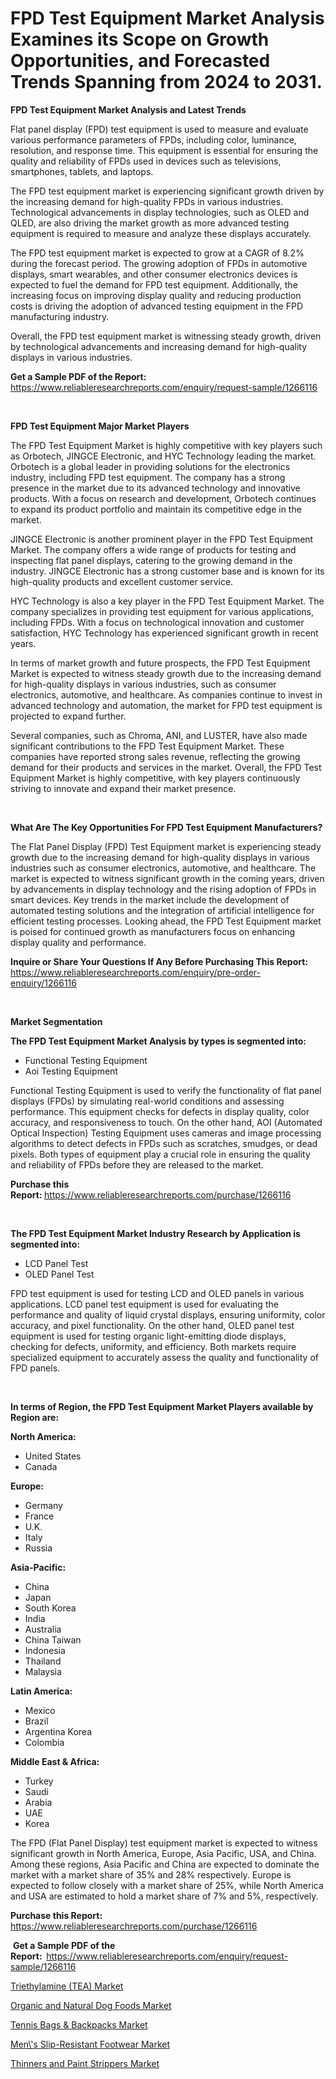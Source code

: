 <p><h1>FPD Test Equipment Market Analysis Examines its Scope on Growth Opportunities, and Forecasted Trends Spanning from 2024 to 2031.</h1></p><p><strong>FPD Test Equipment Market Analysis and Latest Trends</strong></p>
<p><p>Flat panel display (FPD) test equipment is used to measure and evaluate various performance parameters of FPDs, including color, luminance, resolution, and response time. This equipment is essential for ensuring the quality and reliability of FPDs used in devices such as televisions, smartphones, tablets, and laptops.</p><p>The FPD test equipment market is experiencing significant growth driven by the increasing demand for high-quality FPDs in various industries. Technological advancements in display technologies, such as OLED and QLED, are also driving the market growth as more advanced testing equipment is required to measure and analyze these displays accurately.</p><p>The FPD test equipment market is expected to grow at a CAGR of 8.2% during the forecast period. The growing adoption of FPDs in automotive displays, smart wearables, and other consumer electronics devices is expected to fuel the demand for FPD test equipment. Additionally, the increasing focus on improving display quality and reducing production costs is driving the adoption of advanced testing equipment in the FPD manufacturing industry.</p><p>Overall, the FPD test equipment market is witnessing steady growth, driven by technological advancements and increasing demand for high-quality displays in various industries.</p></p>
<p><strong>Get a Sample PDF of the Report:&nbsp;</strong> <a href="https://www.reliableresearchreports.com/enquiry/request-sample/1266116">https://www.reliableresearchreports.com/enquiry/request-sample/1266116</a></p>
<p>&nbsp;</p>
<p><strong>FPD Test Equipment Major Market Players</strong></p>
<p><p>The FPD Test Equipment Market is highly competitive with key players such as Orbotech, JINGCE Electronic, and HYC Technology leading the market. Orbotech is a global leader in providing solutions for the electronics industry, including FPD test equipment. The company has a strong presence in the market due to its advanced technology and innovative products. With a focus on research and development, Orbotech continues to expand its product portfolio and maintain its competitive edge in the market.</p><p>JINGCE Electronic is another prominent player in the FPD Test Equipment Market. The company offers a wide range of products for testing and inspecting flat panel displays, catering to the growing demand in the industry. JINGCE Electronic has a strong customer base and is known for its high-quality products and excellent customer service.</p><p>HYC Technology is also a key player in the FPD Test Equipment Market. The company specializes in providing test equipment for various applications, including FPDs. With a focus on technological innovation and customer satisfaction, HYC Technology has experienced significant growth in recent years.</p><p>In terms of market growth and future prospects, the FPD Test Equipment Market is expected to witness steady growth due to the increasing demand for high-quality displays in various industries, such as consumer electronics, automotive, and healthcare. As companies continue to invest in advanced technology and automation, the market for FPD test equipment is projected to expand further.</p><p>Several companies, such as Chroma, ANI, and LUSTER, have also made significant contributions to the FPD Test Equipment Market. These companies have reported strong sales revenue, reflecting the growing demand for their products and services in the market. Overall, the FPD Test Equipment Market is highly competitive, with key players continuously striving to innovate and expand their market presence.</p></p>
<p>&nbsp;</p>
<p><strong>What Are The Key Opportunities For FPD Test Equipment Manufacturers?</strong></p>
<p><p>The Flat Panel Display (FPD) Test Equipment market is experiencing steady growth due to the increasing demand for high-quality displays in various industries such as consumer electronics, automotive, and healthcare. The market is expected to witness significant growth in the coming years, driven by advancements in display technology and the rising adoption of FPDs in smart devices. Key trends in the market include the development of automated testing solutions and the integration of artificial intelligence for efficient testing processes. Looking ahead, the FPD Test Equipment market is poised for continued growth as manufacturers focus on enhancing display quality and performance.</p></p>
<p><strong>Inquire or Share Your Questions If Any Before Purchasing This Report:</strong> <a href="https://www.reliableresearchreports.com/enquiry/pre-order-enquiry/1266116">https://www.reliableresearchreports.com/enquiry/pre-order-enquiry/1266116</a></p>
<p>&nbsp;</p>
<p><strong>Market Segmentation</strong></p>
<p><strong>The FPD Test Equipment Market Analysis by types is segmented into:</strong></p>
<p><ul><li>Functional Testing Equipment</li><li>Aoi Testing Equipment</li></ul></p>
<p><p>Functional Testing Equipment is used to verify the functionality of flat panel displays (FPDs) by simulating real-world conditions and assessing performance. This equipment checks for defects in display quality, color accuracy, and responsiveness to touch. On the other hand, AOI (Automated Optical Inspection) Testing Equipment uses cameras and image processing algorithms to detect defects in FPDs such as scratches, smudges, or dead pixels. Both types of equipment play a crucial role in ensuring the quality and reliability of FPDs before they are released to the market.</p></p>
<p><strong>Purchase this Report:&nbsp;</strong><a href="https://www.reliableresearchreports.com/purchase/1266116">https://www.reliableresearchreports.com/purchase/1266116</a></p>
<p>&nbsp;</p>
<p><strong>The FPD Test Equipment Market Industry Research by Application is segmented into:</strong></p>
<p><ul><li>LCD Panel Test</li><li>OLED Panel Test</li></ul></p>
<p><p>FPD test equipment is used for testing LCD and OLED panels in various applications. LCD panel test equipment is used for evaluating the performance and quality of liquid crystal displays, ensuring uniformity, color accuracy, and pixel functionality. On the other hand, OLED panel test equipment is used for testing organic light-emitting diode displays, checking for defects, uniformity, and efficiency. Both markets require specialized equipment to accurately assess the quality and functionality of FPD panels.</p></p>
<p>&nbsp;</p>
<p><strong>In terms of Region, the FPD Test Equipment Market Players available by Region are:</strong></p>
<p>
    <p> <strong> North America: </strong>
        <ul>
            <li>United States</li>
            <li>Canada</li>
        </ul>
        </p> 
    <p> <strong> Europe: </strong>
        <ul>
            <li>Germany</li>
            <li>France</li>
            <li>U.K.</li>
            <li>Italy</li>
            <li>Russia</li>
        </ul>
        </p> 
    <p> <strong> Asia-Pacific: </strong>
        <ul>
            <li>China</li>
            <li>Japan</li>
            <li>South Korea</li>
            <li>India</li>
            <li>Australia</li>
            <li>China Taiwan</li>
            <li>Indonesia</li>
            <li>Thailand</li>
            <li>Malaysia</li>
        </ul>
        </p> 
    <p> <strong> Latin America: </strong>
        <ul>
            <li>Mexico</li>
            <li>Brazil</li>
            <li>Argentina Korea</li>
            <li>Colombia</li>
        </ul>
        </p> 
    <p> <strong> Middle East & Africa: </strong>
        <ul>
            <li>Turkey</li>
            <li>Saudi</li>
            <li>Arabia</li>
            <li>UAE</li>
            <li>Korea</li>
        </ul>
    </p>
    </p>
<p><p>The FPD (Flat Panel Display) test equipment market is expected to witness significant growth in North America, Europe, Asia Pacific, USA, and China. Among these regions, Asia Pacific and China are expected to dominate the market with a market share of 35% and 28% respectively. Europe is expected to follow closely with a market share of 25%, while North America and USA are estimated to hold a market share of 7% and 5%, respectively.</p></p>
<p><strong>Purchase this Report: </strong><a href="https://www.reliableresearchreports.com/purchase/1266116">https://www.reliableresearchreports.com/purchase/1266116</a></p>
<p>&nbsp;<strong>Get a Sample PDF of the Report:&nbsp;&nbsp;</strong><a href="https://www.reliableresearchreports.com/enquiry/request-sample/1266116">https://www.reliableresearchreports.com/enquiry/request-sample/1266116</a></p>
<p><strong></strong></p>
<p><p><a href="https://fuschia-pecorino-a6d.notion.site/Decoding-the-Triethylamine-TEA-Market-A-Deep-Dive-into-the-Latest-Market-Trends-Market-Segmentat-c66fccff67154380b52d70e8f6977678">Triethylamine (TEA) Market</a></p><p><a href="https://view.publitas.com/reportprime-1/insights-into-organic-and-natural-dog-foods-market-size-analysing-market-share-trends-and-growth-from-2024-to-2031/">Organic and Natural Dog Foods Market</a></p><p><a href="https://changeable-paste-463.notion.site/Tennis-Bags-Backpacks-Market-Size-and-Growth-Market-Segmentation-Regional-and-Country-Breakdowns-8b962bebe5b14ccf888323da4a43e3aa">Tennis Bags & Backpacks Market</a></p><p><a href="https://view.publitas.com/reportprime-1/men-s-slip-resistant-footwear-market-insights-market-players-and-forecast-till-2031/">Men\'s Slip-Resistant Footwear Market</a></p><p><a href="https://florentine-yuzu-f42.notion.site/Thinners-and-Paint-Strippers-Market-Share-Market-New-Trends-Analysis-Report-By-Type-By-Applicatio-b54eccd887004035893040034de623e6">Thinners and Paint Strippers Market</a></p></p>